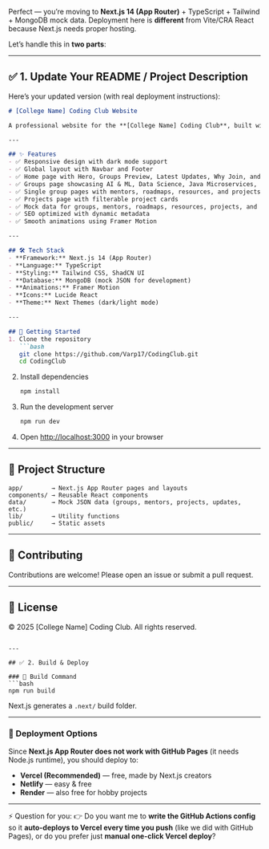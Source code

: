 Perfect — you’re moving to **Next.js 14 (App Router)** + TypeScript + Tailwind + MongoDB mock data.
Deployment here is **different** from Vite/CRA React because Next.js needs proper hosting.

Let’s handle this in **two parts**:

---

## ✅ 1. Update Your README / Project Description

Here’s your updated version (with real deployment instructions):

````markdown
# [College Name] Coding Club Website

A professional website for the **[College Name] Coding Club**, built with **Next.js 14 (App Router)**, **TypeScript**, **Tailwind CSS**, **ShadCN UI**, and **MongoDB**.

---

## ✨ Features
- ✅ Responsive design with dark mode support  
- ✅ Global layout with Navbar and Footer  
- ✅ Home page with Hero, Groups Preview, Latest Updates, Why Join, and CTA sections  
- ✅ Groups page showcasing AI & ML, Data Science, Java Microservices, and MERN Stack groups  
- ✅ Single group pages with mentors, roadmaps, resources, and projects  
- ✅ Projects page with filterable project cards  
- ✅ Mock data for groups, mentors, roadmaps, resources, projects, and updates  
- ✅ SEO optimized with dynamic metadata  
- ✅ Smooth animations using Framer Motion  

---

## 🛠️ Tech Stack
- **Framework:** Next.js 14 (App Router)  
- **Language:** TypeScript  
- **Styling:** Tailwind CSS, ShadCN UI  
- **Database:** MongoDB (mock JSON for development)  
- **Animations:** Framer Motion  
- **Icons:** Lucide React  
- **Theme:** Next Themes (dark/light mode)  

---

## 🚀 Getting Started
1. Clone the repository  
   ```bash
   git clone https://github.com/Varp17/CodingClub.git
   cd CodingClub
````

2. Install dependencies

   ```bash
   npm install
   ```
3. Run the development server

   ```bash
   npm run dev
   ```
4. Open [http://localhost:3000](http://localhost:3000) in your browser

---

## 📂 Project Structure

```
app/        → Next.js App Router pages and layouts
components/ → Reusable React components
data/       → Mock JSON data (groups, mentors, projects, updates, etc.)
lib/        → Utility functions
public/     → Static assets
```

---

## 🤝 Contributing

Contributions are welcome! Please open an issue or submit a pull request.

---

## 📜 License

© 2025 \[College Name] Coding Club. All rights reserved.

````

---

## ✅ 2. Build & Deploy

### 🔹 Build Command
```bash
npm run build
````

Next.js generates a `.next/` build folder.

---

### 🔹 Deployment Options

Since **Next.js App Router does not work with GitHub Pages** (it needs Node.js runtime), you should deploy to:

* **Vercel (Recommended)** — free, made by Next.js creators
* **Netlify** — easy & free
* **Render** — also free for hobby projects

---


⚡ Question for you:
👉 Do you want me to **write the GitHub Actions config** so it **auto-deploys to Vercel every time you push** (like we did with GitHub Pages), or do you prefer just **manual one-click Vercel deploy**?
